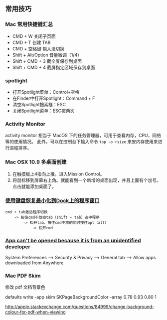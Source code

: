 ## 常用技巧

### Mac 常用快捷键汇总

* CMD + W               关闭子页面
* CMD + T               创建 TAB
* CMD + 空格键           输入法切换
* Shift + Alt/Option    音量微调（1/4）
* Shift + CMD + 3       截全屏保存到桌面
* Shift + CMD + 4       截屏指定区域保存到桌面

### spotlight

* 打开Spotlight菜单：Control+空格
* 在Finder中打开Spotlight：Command + F
* 清空Spotlight搜索框：ESC
* 关闭Spotlight菜单：ESC按两次

### Activity Monitor

activity monitor 相当于 MacOS 下的任务管理器，可用于查看内存，CPU，网络等的使用情况。
此外，可以在控制台下输入命令 `top -o rsize` 来安内存使用来进行进程排序。

### Mac OSX 10.9 多桌面创建

1. 在触摸板上4指向上推。进入Mission Control。
2. 将鼠标移到屏幕右上角。就能看到一个新增的桌面出现，并且上面有个加号。点击就能添加桌面了。

### [使用键盘恢复最小化到Dock上的程序窗口](http://www.macx.cn/thread-1011644-1-1.html)
    
    cmd + tab激活程序切换
        -> 按住cmd不放按tab（shift + tab）选中程序 
            -> 松开tab，按住cmd不放的同时按住opt（alt）
                -> 松开cmd

### [App can't be opened because it is from an unidentified developer](http://stackoverflow.com/questions/19551298/app-cant-be-opened-because-it-is-from-an-unidentified-developer)

System Preferences --> Security & Privacy --> General tab --> Allow apps downloaded from Anywhere

### Mac PDF Skim

修改 pdf 文档背景色

defaults write -app skim SKPageBackgroundColor -array 0.78 0.93 0.80 1

http://apple.stackexchange.com/questions/84999/change-background-colour-for-pdf-when-viewing

